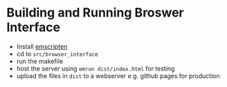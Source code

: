 # Building and Running Broswer Interface

* Install [emscripten](https://emscripten.org/docs/getting_started/downloads.html)
* cd to `src/browser_interface`
* run the makefile
* host the server using `emrun dist/index.html` for testing
* upload the files in `dist` to a webserver e.g. github pages for production
